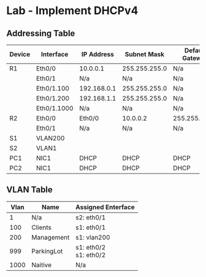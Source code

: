 # Lab - Implement DHCPv4
## Addressing Table

| Device    | Interface | IP Address| Subnet Mask  | Default Gateway  |
|-----------|-----------|-----------|--------------|------------------|
|R1		    	|Eth0/0     | 10.0.0.1  | 255.255.255.0|		N/a		  |
|		      	|Eth0/1	    |	N/a	    	|		N/a	   |		N/a		  |
|		      	|Eth0/1.100 	|192.168.0.1| 255.255.255.0|		N/a		  |
|	      		|Eth0/1.200   |192.168.1.1|	255.255.255.0		   |		N/a		  |
|		      	|Eth0/1.1000   |N/a        |  N/a		   |		N/a		  |
|R2         |Eth0/0     |Eth0/0     | 10.0.0.2  | 255.255.255.0|		N/a		  |
|		      	|Eth0/1   	|N/a        |N/a           |		N/a		  |
|S1		    	|VLAN200    |           |			     |				  |
|S2		    	|VLAN1      |     	    | 			   |				  |
|PC1		    |NIC1 	    |DHCP       |DHCP		   |DHCP			  |
|PC2	    	|NIC1       |DHCP       |DHCP		   |DHCP			  |


## VLAN Table

|Vlan|Name|Assigned Enterface|
|-|-|-|
|1|N/a| s2: eth0/1|
|100|Clients|s1: eth0/1|
|200|Management|s1: vlan200|
|999|ParkingLot|s1: eth0/2 <br> s1: eth0/2|
|1000|Naitive|N/a|

